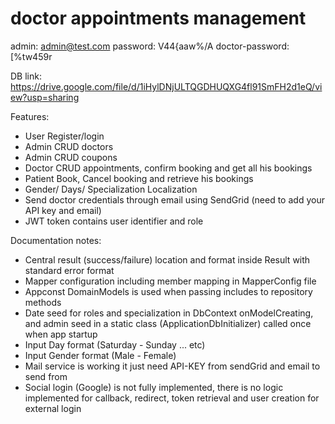 # doctor appointments management
admin: admin@test.com
password: V44{aaw%/A
doctor-password: [%tw459r

DB link: https://drive.google.com/file/d/1iHylDNjULTQGDHUQXG4fl91SmFH2d1eQ/view?usp=sharing

Features:
- User Register/login
- Admin CRUD doctors
- Admin CRUD coupons
- Doctor CRUD appointments, confirm booking and get all his bookings
- Patient Book, Cancel booking and retrieve his bookings
- Gender/ Days/ Specialization Localization
- Send doctor credentials through email using SendGrid (need to add your API key and email)
- JWT token contains user identifier and role

Documentation notes:
- Central result (success/failure) location and format inside Result<T> with standard error format
- Mapper configuration including member mapping in MapperConfig file
- Appconst DomainModels is used when passing includes to repository methods
- Date seed for roles and specialization in DbContext onModelCreating, and admin seed in a static class (ApplicationDbInitializer) called once when app startup
- Input Day format (Saturday - Sunday ... etc)
- Input Gender format (Male - Female)
- Mail service is working it just need API-KEY from sendGrid and email to send from
- Social login (Google) is not fully implemented, there is no logic implemented for callback, redirect, token retrieval and user creation for external login
